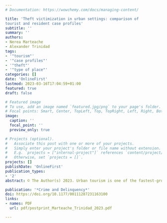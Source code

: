 ```yaml
---
# Documentation: https://wowchemy.com/docs/managing-content/

title: 'Theft victimization in urban settings: comparison of
tourist and resident case profiles'
subtitle: ''
summary: ''
authors:
- Nerea Marteache
- Alexander Trinidad
tags:
- '"tourism"'
- '"case profiles"'
- '"theft"'
- '"type of place"'
categories: []
date: 'OnlineFirst'
lastmod: 2023-03-16T17:04:59+01:00
featured: true
draft: false

# Featured image
# To use, add an image named `featured.jpg/png` to your page's folder.
# Focal points: Smart, Center, TopLeft, Top, TopRight, Left, Right, BottomLeft, Bottom, BottomRight.
image:
  caption: ''
  focal_point: ''
  preview_only: true

# Projects (optional).
#   Associate this post with one or more of your projects.
#   Simply enter your project's folder or file name without extension.
#   E.g. `projects = ["internal-project"]` references `content/project/deep-learning/index.md`.
#   Otherwise, set `projects = []`.
projects: []
publishDate: 'OnlineFirst'
publication_types:
- '2'
abstract: © The Author(s) 2023. Urban tourism is one of the fastest-growing segments within the tourist sector. Although the relationship between urban tourism and crime has been well documented in the literature, a focus on the specifics of tourist victimization is lacking. This study explores thefts against urban tourists using police records for the five main tourist districts in the city of Barcelona (Spain). We apply conjunctive analysis of case configurations to a large data sample (N > 300,000) to uncover victimization case profiles and the context in which crimes are committed. Comparisons to resident victimization provide valuable insight into this problem and set new avenues for future research.

publication: '*Crime and Delinquency*'
doi: https://doi.org/10.1177/00111287231163100
links: 
- names: PDF
  url: pdf/postprint_Marteache_Trinidad_2023.pdf

---
```


